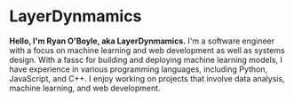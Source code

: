 # LayerDynmamics

**Hello, I'm Ryan O'Boyle, aka LayerDynmamics.** I'm a software engineer with a focus on machine learning and web development as well as systems design. With a fassc for building and deploying machine learning models, I have experience in various programming languages, including Python, JavaScript, and C++. I enjoy working on projects that involve data analysis, machine learning, and web development.